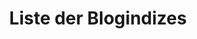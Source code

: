 ---
title: Liste der Blogindizes
title-breadcrumb: Index
description: Eine Liste von Indizes.
layout: index
---
